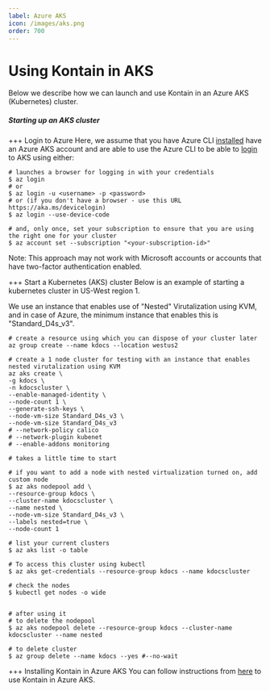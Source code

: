 ```yaml
---
label: Azure AKS
icon: /images/aks.png
order: 700
---
```


# Using Kontain in AKS
Below we describe how we can launch and use Kontain in an Azure AKS (Kubernetes) cluster.

##### Starting up an AKS cluster

+++ Login to Azure
Here, we assume that you have Azure CLI [installed](https://docs.microsoft.com/en-us/cli/azure/install-azure-cli) have an Azure AKS account and are able to use the Azure CLI to be able to [login](https://docs.microsoft.com/en-us/cli/azure/authenticate-azure-cli) to AKS using either:

```shell
# launches a browser for logging in with your credentials
$ az login
# or
$ az login -u <username> -p <password>
# or (if you don't have a browser - use this URL https://aka.ms/devicelogin)
$ az login --use-device-code

# and, only once, set your subscription to ensure that you are using the right one for your cluster
$ az account set --subscription "<your-subscription-id>"

```
Note: This approach may not work with Microsoft accounts or accounts that have two-factor authentication enabled.

+++ Start a Kubernetes (AKS) cluster
Below is an example of starting a kubernetes cluster in US-West region 1.

We use an instance that enables use of "Nested" Virutalization using KVM, and in case of Azure, the minimum instance that enables this is "Standard_D4s_v3".

```
# create a resource using which you can dispose of your cluster later
az group create --name kdocs --location westus2

# create a 1 node cluster for testing with an instance that enables nested virutalization using KVM
az aks create \
-g kdocs \
-n kdocscluster \
--enable-managed-identity \
--node-count 1 \
--generate-ssh-keys \
--node-vm-size Standard_D4s_v3 \
--node-vm-size Standard_D4s_v3
# --network-policy calico
# --network-plugin kubenet
# --enable-addons monitoring

# takes a little time to start

# if you want to add a node with nested virtualization turned on, add custom node
$ az aks nodepool add \
--resource-group kdocs \
--cluster-name kdocscluster \
--name nested \
--node-vm-size Standard_D4s_v3 \
--labels nested=true \
--node-count 1

# list your current clusters
$ az aks list -o table

# To access this cluster using kubectl
$ az aks get-credentials --resource-group kdocs --name kdocscluster

# check the nodes
$ kubectl get nodes -o wide


# after using it
# to delete the nodepool
$ az aks nodepool delete --resource-group kdocs --cluster-name kdocscluster --name nested

# to delete cluster
$ az group delete --name kdocs --yes #--no-wait
```

+++ Installing Kontain in Azure AKS
You can follow instructions from [here](/guide/getting_started/install/#on-minikube-or-managed-or-regular-kubernetes) to use Kontain in Azure AKS.
